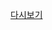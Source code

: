 [다시보기](https://skku0-my.sharepoint.com/:f:/g/personal/b0s0e0_skku_edu/EjIROt6Sts1Is737ftS0Ga4B6_d69ljq5YqfHth3mEBIbg?e=kHch3T)
